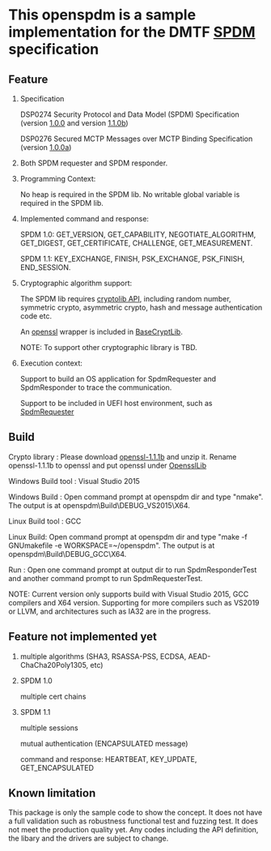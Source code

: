 # This openspdm is a sample implementation for the DMTF [SPDM](https://www.dmtf.org/standards/pmci) specification

## Feature

1) Specification

   DSP0274	Security Protocol and Data Model (SPDM) Specification (version [1.0.0](https://www.dmtf.org/sites/default/files/standards/documents/DSP0274_1.0.0.pdf) and version [1.1.0b](https://www.dmtf.org/sites/default/files/standards/documents/DSP0274_1.1.0b.pdf))

   DSP0276	Secured MCTP Messages over MCTP Binding Specification (version [1.0.0a](https://www.dmtf.org/sites/default/files/standards/documents/DSP0276_1.0.0a.pdf))

2) Both SPDM requester and SPDM responder.

3) Programming Context:

   No heap is required in the SPDM lib.
   No writable global variable is required in the SPDM lib. 

4) Implemented command and response: 

   SPDM 1.0: GET_VERSION, GET_CAPABILITY, NEGOTIATE_ALGORITHM, GET_DIGEST, GET_CERTIFICATE, CHALLENGE, GET_MEASUREMENT.

   SPDM 1.1: KEY_EXCHANGE, FINISH, PSK_EXCHANGE, PSK_FINISH, END_SESSION.

5) Cryptographic algorithm support:

   The SPDM lib requires [cryptolib API](https://github.com/jyao1/openspdm/blob/master/Include/Hal/Library/BaseCryptLib.h), including random number, symmetric crypto, asymmetric crypto, hash and message authentication code etc.

   An [openssl](https://www.openssl.org/) wrapper is included in [BaseCryptLib](https://github.com/jyao1/openspdm/tree/master/OsStub/BaseCryptLib).

   NOTE: To support other cryptographic library is TBD.

6) Execution context:

   Support to build an OS application for SpdmRequester and SpdmResponder to trace the communication.

   Support to be included in UEFI host environment, such as [SpdmRequester](https://github.com/jyao1/edk2/tree/DeviceSecurity/DeviceSecurityPkg)

## Build

Crypto library :
  Please download [openssl-1.1.1b](https://www.openssl.org/source/openssl-1.1.1b.tar.gz) and unzip it.
  Rename openssl-1.1.1b to openssl and put openssl under [OpensslLib](https://github.com/jyao1/openspdm/tree/master/OsStub/OpensslLib)

Windows Build tool :
  Visual Studio 2015

Windows Build :
  Open command prompt at openspdm dir and type "nmake".
  The output is at openspdm\Build\DEBUG_VS2015\X64.

Linux Build tool :
  GCC

Linux Build:
  Open command prompt at openspdm dir and type "make -f GNUmakefile  -e WORKSPACE=~/openspdm".
  The output is at openspdm\Build\DEBUG_GCC\X64.

Run :
  Open one command prompt at output dir to run SpdmResponderTest and another command prompt to run SpdmRequesterTest.

NOTE:
  Current version only supports build with Visual Studio 2015, GCC compilers and X64 version.
  Supporting for more compilers such as VS2019 or LLVM, and architectures such as IA32 are in the progress.

## Feature not implemented yet

1) multiple algorithms (SHA3, RSASSA-PSS, ECDSA, AEAD-ChaCha20Poly1305, etc)

2) SPDM 1.0

   multiple cert chains

3) SPDM 1.1

   multiple sessions

   mutual authentication (ENCAPSULATED message)

   command and response: HEARTBEAT, KEY_UPDATE, GET_ENCAPSULATED

## Known limitation
This package is only the sample code to show the concept.
It does not have a full validation such as robustness functional test and fuzzing test. It does not meet the production quality yet.
Any codes including the API definition, the libary and the drivers are subject to change.

